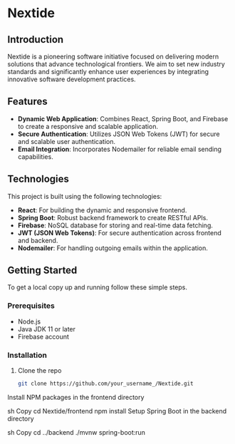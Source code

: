 # Nextide

## Introduction
Nextide is a pioneering software initiative focused on delivering modern solutions that advance technological frontiers. We aim to set new industry standards and significantly enhance user experiences by integrating innovative software development practices.

## Features
- **Dynamic Web Application**: Combines React, Spring Boot, and Firebase to create a responsive and scalable application.
- **Secure Authentication**: Utilizes JSON Web Tokens (JWT) for secure and scalable user authentication.
- **Email Integration**: Incorporates Nodemailer for reliable email sending capabilities.

## Technologies
This project is built using the following technologies:
- **React**: For building the dynamic and responsive frontend.
- **Spring Boot**: Robust backend framework to create RESTful APIs.
- **Firebase**: NoSQL database for storing and real-time data fetching.
- **JWT (JSON Web Tokens)**: For secure authentication across frontend and backend.
- **Nodemailer**: For handling outgoing emails within the application.

## Getting Started
To get a local copy up and running follow these simple steps.

### Prerequisites
- Node.js
- Java JDK 11 or later
- Firebase account

### Installation
1. Clone the repo
   ```sh
   git clone https://github.com/your_username_/Nextide.git
Install NPM packages in the frontend directory

sh
Copy
cd Nextide/frontend
npm install
Setup Spring Boot in the backend directory

sh
Copy
cd ../backend
./mvnw spring-boot:run
